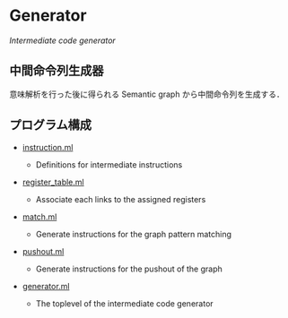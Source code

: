 # Generator
_Intermediate code generator_


## 中間命令列生成器

意味解析を行った後に得られる Semantic graph から中間命令列を生成する．




## プログラム構成

- [instruction.ml](instruction.ml)
  - Definitions for intermediate instructions

- [register_table.ml](register_table.ml)
  - Associate each links to the assigned registers

- [match.ml](match.ml)
  - Generate instructions for the graph pattern matching

- [pushout.ml](pushout.ml)
  - Generate instructions for the pushout of the graph

- [generator.ml](generator.ml)
  - The toplevel of the intermediate code generator


